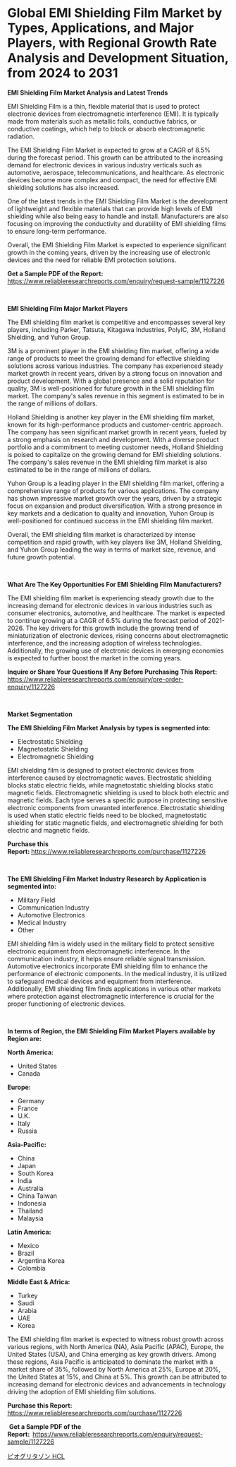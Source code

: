 <p><h1>Global EMI Shielding Film Market by Types, Applications, and Major Players, with Regional Growth Rate Analysis and Development Situation, from 2024 to 2031</h1></p><p><strong>EMI Shielding Film Market Analysis and Latest Trends</strong></p>
<p><p>EMI Shielding Film is a thin, flexible material that is used to protect electronic devices from electromagnetic interference (EMI). It is typically made from materials such as metallic foils, conductive fabrics, or conductive coatings, which help to block or absorb electromagnetic radiation.</p><p>The EMI Shielding Film Market is expected to grow at a CAGR of 8.5% during the forecast period. This growth can be attributed to the increasing demand for electronic devices in various industry verticals such as automotive, aerospace, telecommunications, and healthcare. As electronic devices become more complex and compact, the need for effective EMI shielding solutions has also increased.</p><p>One of the latest trends in the EMI Shielding Film Market is the development of lightweight and flexible materials that can provide high levels of EMI shielding while also being easy to handle and install. Manufacturers are also focusing on improving the conductivity and durability of EMI shielding films to ensure long-term performance.</p><p>Overall, the EMI Shielding Film Market is expected to experience significant growth in the coming years, driven by the increasing use of electronic devices and the need for reliable EMI protection solutions.</p></p>
<p><strong>Get a Sample PDF of the Report:&nbsp;</strong> <a href="https://www.reliableresearchreports.com/enquiry/request-sample/1127226">https://www.reliableresearchreports.com/enquiry/request-sample/1127226</a></p>
<p>&nbsp;</p>
<p><strong>EMI Shielding Film Major Market Players</strong></p>
<p><p>The EMI shielding film market is competitive and encompasses several key players, including Parker, Tatsuta, Kitagawa Industries, PolyIC, 3M, Holland Shielding, and Yuhon Group.</p><p>3M is a prominent player in the EMI shielding film market, offering a wide range of products to meet the growing demand for effective shielding solutions across various industries. The company has experienced steady market growth in recent years, driven by a strong focus on innovation and product development. With a global presence and a solid reputation for quality, 3M is well-positioned for future growth in the EMI shielding film market. The company's sales revenue in this segment is estimated to be in the range of millions of dollars.</p><p>Holland Shielding is another key player in the EMI shielding film market, known for its high-performance products and customer-centric approach. The company has seen significant market growth in recent years, fueled by a strong emphasis on research and development. With a diverse product portfolio and a commitment to meeting customer needs, Holland Shielding is poised to capitalize on the growing demand for EMI shielding solutions. The company's sales revenue in the EMI shielding film market is also estimated to be in the range of millions of dollars.</p><p>Yuhon Group is a leading player in the EMI shielding film market, offering a comprehensive range of products for various applications. The company has shown impressive market growth over the years, driven by a strategic focus on expansion and product diversification. With a strong presence in key markets and a dedication to quality and innovation, Yuhon Group is well-positioned for continued success in the EMI shielding film market.</p><p>Overall, the EMI shielding film market is characterized by intense competition and rapid growth, with key players like 3M, Holland Shielding, and Yuhon Group leading the way in terms of market size, revenue, and future growth potential.</p></p>
<p>&nbsp;</p>
<p><strong>What Are The Key Opportunities For EMI Shielding Film Manufacturers?</strong></p>
<p><p>The EMI shielding film market is experiencing steady growth due to the increasing demand for electronic devices in various industries such as consumer electronics, automotive, and healthcare. The market is expected to continue growing at a CAGR of 6.5% during the forecast period of 2021-2026. The key drivers for this growth include the growing trend of miniaturization of electronic devices, rising concerns about electromagnetic interference, and the increasing adoption of wireless technologies. Additionally, the growing use of electronic devices in emerging economies is expected to further boost the market in the coming years.</p></p>
<p><strong>Inquire or Share Your Questions If Any Before Purchasing This Report:</strong> <a href="https://www.reliableresearchreports.com/enquiry/pre-order-enquiry/1127226">https://www.reliableresearchreports.com/enquiry/pre-order-enquiry/1127226</a></p>
<p>&nbsp;</p>
<p><strong>Market Segmentation</strong></p>
<p><strong>The EMI Shielding Film Market Analysis by types is segmented into:</strong></p>
<p><ul><li>Electrostatic Shielding</li><li>Magnetostatic Shielding</li><li>Electromagnetic Shielding</li></ul></p>
<p><p>EMI shielding film is designed to protect electronic devices from interference caused by electromagnetic waves. Electrostatic shielding blocks static electric fields, while magnetostatic shielding blocks static magnetic fields. Electromagnetic shielding is used to block both electric and magnetic fields. Each type serves a specific purpose in protecting sensitive electronic components from unwanted interference. Electrostatic shielding is used when static electric fields need to be blocked, magnetostatic shielding for static magnetic fields, and electromagnetic shielding for both electric and magnetic fields.</p></p>
<p><strong>Purchase this Report:&nbsp;</strong><a href="https://www.reliableresearchreports.com/purchase/1127226">https://www.reliableresearchreports.com/purchase/1127226</a></p>
<p>&nbsp;</p>
<p><strong>The EMI Shielding Film Market Industry Research by Application is segmented into:</strong></p>
<p><ul><li>Military Field</li><li>Communication Industry</li><li>Automotive Electronics</li><li>Medical Industry</li><li>Other</li></ul></p>
<p><p>EMI shielding film is widely used in the military field to protect sensitive electronic equipment from electromagnetic interference. In the communication industry, it helps ensure reliable signal transmission. Automotive electronics incorporate EMI shielding film to enhance the performance of electronic components. In the medical industry, it is utilized to safeguard medical devices and equipment from interference. Additionally, EMI shielding film finds applications in various other markets where protection against electromagnetic interference is crucial for the proper functioning of electronic devices.</p></p>
<p>&nbsp;</p>
<p><strong>In terms of Region, the EMI Shielding Film Market Players available by Region are:</strong></p>
<p>
    <p> <strong> North America: </strong>
        <ul>
            <li>United States</li>
            <li>Canada</li>
        </ul>
        </p> 
    <p> <strong> Europe: </strong>
        <ul>
            <li>Germany</li>
            <li>France</li>
            <li>U.K.</li>
            <li>Italy</li>
            <li>Russia</li>
        </ul>
        </p> 
    <p> <strong> Asia-Pacific: </strong>
        <ul>
            <li>China</li>
            <li>Japan</li>
            <li>South Korea</li>
            <li>India</li>
            <li>Australia</li>
            <li>China Taiwan</li>
            <li>Indonesia</li>
            <li>Thailand</li>
            <li>Malaysia</li>
        </ul>
        </p> 
    <p> <strong> Latin America: </strong>
        <ul>
            <li>Mexico</li>
            <li>Brazil</li>
            <li>Argentina Korea</li>
            <li>Colombia</li>
        </ul>
        </p> 
    <p> <strong> Middle East & Africa: </strong>
        <ul>
            <li>Turkey</li>
            <li>Saudi</li>
            <li>Arabia</li>
            <li>UAE</li>
            <li>Korea</li>
        </ul>
    </p>
    </p>
<p><p>The EMI shielding film market is expected to witness robust growth across various regions, with North America (NA), Asia Pacific (APAC), Europe, the United States (USA), and China emerging as key growth drivers. Among these regions, Asia Pacific is anticipated to dominate the market with a market share of 35%, followed by North America at 25%, Europe at 20%, the United States at 15%, and China at 5%. This growth can be attributed to increasing demand for electronic devices and advancements in technology driving the adoption of EMI shielding film solutions.</p></p>
<p><strong>Purchase this Report: </strong><a href="https://www.reliableresearchreports.com/purchase/1127226">https://www.reliableresearchreports.com/purchase/1127226</a></p>
<p>&nbsp;<strong>Get a Sample PDF of the Report:&nbsp;&nbsp;</strong><a href="https://www.reliableresearchreports.com/enquiry/request-sample/1127226">https://www.reliableresearchreports.com/enquiry/request-sample/1127226</a></p>
<p><strong></strong></p>
<p><p><a href="https://github.com/ksxzwxabcuynh011/Market-Research-Report-List-1/blob/main/1298874193504.md">ピオグリタゾン HCL</a></p></p>